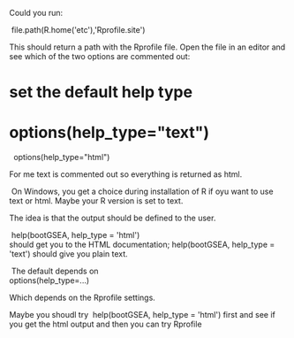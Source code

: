 
Could you run:

 file.path(R.home('etc'),'Rprofile.site')

This should return a path with the Rprofile file. Open the file in an editor and see which of the two options are commented out:

# set the default help type

# options(help_type="text")

  options(help_type="html")

For me text is commented out so everything is returned as html.

 On Windows, you get a choice during installation of R if oyu want to use text or html. Maybe your R version is set to text.

The idea is that the output should be defined to the user.

 help(bootGSEA, help_type = 'html')  
should get you to the HTML documentation; help(bootGSEA, help_type =  
'text') should give you plain text.

 The default depends on  
options(help_type=...)

Which depends on the Rprofile settings.

Maybe you shoudl try  help(bootGSEA, help_type = 'html') first and see if you get the html output and then you can try Rprofile